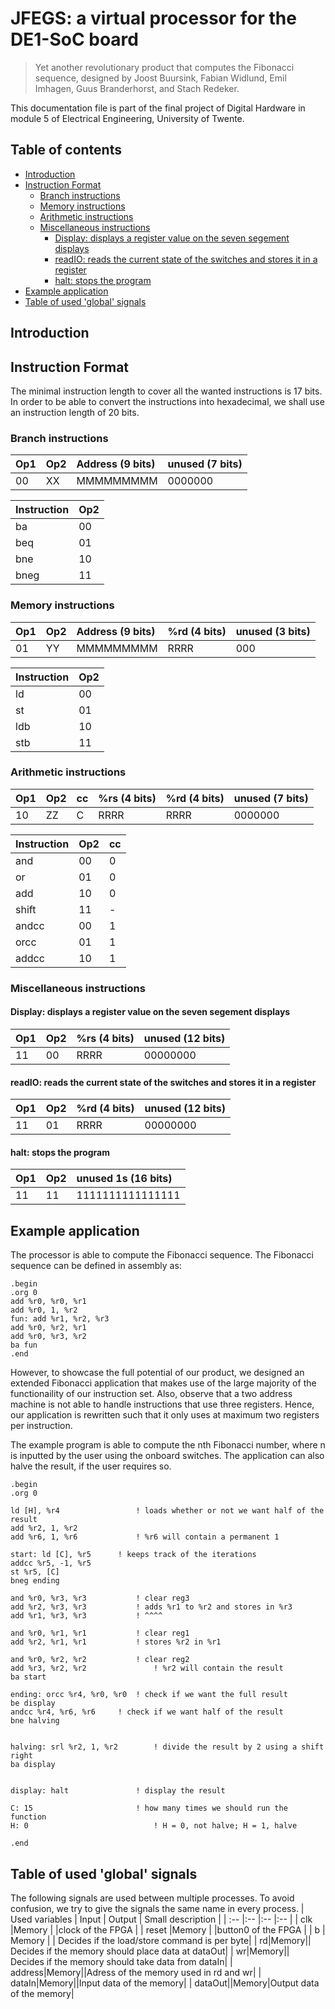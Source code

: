 # JFEGS: a virtual processor for the DE1-SoC board
> Yet another revolutionary product that computes the Fibonacci sequence, designed by Joost Buursink, Fabian Widlund, Emil Imhagen, Guus Branderhorst, and Stach Redeker.

This documentation file is part of the final project of Digital Hardware in module 5 of Electrical Engineering, University of Twente.

## Table of contents
  * [Introduction](#introduction)
  * [Instruction Format](#instruction-format)
    + [Branch instructions](#branch-instructions)
    + [Memory instructions](#memory-instructions)
    + [Arithmetic instructions](#arithmetic-instructions)
    + [Miscellaneous instructions](#miscellaneous-instructions)
      - [Display: displays a register value on the seven segement displays](#display--displays-a-register-value-on-the-seven-segement-displays)
      - [readIO: reads the current state of the switches and stores it in a register](#readio--reads-the-current-state-of-the-switches-and-stores-it-in-a-register)
      - [halt: stops the program](#halt--stops-the-program)
  * [Example application](#example-application)
  * [Table of used 'global' signals](#table-of-used--global--signals)
    
## Introduction



## Instruction Format

The minimal instruction length to cover all the wanted instructions is 17 bits. In order to be able to convert the instructions into hexadecimal, we shall use an instruction length of 20 bits.


### Branch instructions
| Op1 | Op2 | Address (9 bits) | unused (7 bits) |
| :--  |:-- |:--  |:-- |
| 00 | XX | MMMMMMMMM | 0000000 |

| Instruction | Op2 |
| --- | --- |
| ba | 00 |
| beq | 01 |
| bne | 10 |
| bneg | 11 |

### Memory instructions
| Op1 | Op2 | Address (9 bits) | %rd (4 bits) | unused (3 bits)
| :--  |:-- |:--  |:-- |:-- |
| 01 | YY | MMMMMMMMM | RRRR | 000 |

| Instruction | Op2 |
| --- | --- |
| ld | 00 |
| st | 01 |
| ldb | 10 |
| stb | 11 |

### Arithmetic instructions
| Op1 | Op2 | cc | %rs (4 bits) | %rd (4 bits) | unused (7 bits)
| :--  |:-- |:--  |:-- | :-- | :-- |
| 10 | ZZ | C | RRRR | RRRR | 0000000 |

| Instruction | Op2 | cc |
| --- | --- | --- |
| and | 00 | 0 |
| or | 01 | 0 |
| add | 10 | 0 |
| shift | 11 | - |
| andcc | 00 | 1 |
| orcc | 01 | 1 |
| addcc | 10 | 1 |

### Miscellaneous instructions

#### Display: displays a register value on the seven segement displays
| Op1 | Op2 | %rs (4 bits) | unused (12 bits) |
| :--  |:-- |:--  |:-- |
| 11 | 00 | RRRR | 00000000 |

#### readIO: reads the current state of the switches and stores it in a register
| Op1 | Op2 | %rd (4 bits) | unused (12 bits) |
| :--  |:-- |:--  |:-- |
| 11 | 01 | RRRR | 00000000 |

#### halt: stops the program
| Op1 | Op2 | unused 1s (16 bits) |
| :--  |:-- |:-- |
| 11 | 11 | 1111111111111111 |

## Example application
The processor is able to compute the Fibonacci sequence. The Fibonacci sequence can be defined in assembly as:
```assembly
.begin
.org 0
add %r0, %r0, %r1
add %r0, 1, %r2
fun: add %r1, %r2, %r3
add %r0, %r2, %r1
add %r0, %r3, %r2
ba fun
.end
```
However, to showcase the full potential of our product, we designed an extended Fibonacci application that makes use of the large majority of the functionaility of our instruction set. Also, observe that a two address machine is not able to handle instructions that use three registers. Hence, our application is rewritten such that it only uses at maximum two registers per instruction.

The example program is able to compute the nth Fibonacci number, where n is inputted by the user using the onboard switches. The application can also halve the result, if the user requires so.
```assembly
.begin					
.org 0						
							
ld [H], %r4               	! loads whether or not we want half of the result
add %r2, 1, %r2
add %r6, 1, %r6 			! %r6 will contain a permanent 1

start: ld [C], %r5		! keeps track of the iterations
addcc %r5, -1, %r5
st %r5, [C]
bneg ending

and %r0, %r3, %r3			! clear reg3
add %r2, %r3, %r3			! adds %r1 to %r2 and stores in %r3
add %r1, %r3, %r3			! ^^^^

and %r0, %r1, %r1			! clear reg1
add %r2, %r1, %r1			! stores %r2 in %r1

and %r0, %r2, %r2			! clear reg2
add %r3, %r2, %r2       		! %r2 will contain the result
ba start

ending: orcc %r4, %r0, %r0	! check if we want the full result
be display
andcc %r4, %r6, %r6	 	! check if we want half of the result
bne halving
             

halving: srl %r2, 1, %r2		! divide the result by 2 using a shift right
ba display


display: halt             	! display the result

C: 15                     	! how many times we should run the function
H: 0                     		! H = 0, not halve; H = 1, halve 

.end
```

## Table of used 'global' signals
The following signals are used between multiple processes. To avoid confusion, we try to give the signals the same name in every process.
| Used variables        | Input         | Output    | Small description     |
| :--                   |:--            |:--        |:--                    |
| clk                   |Memory         |           |clock of the FPGA      |
| reset                 |Memory               |           |button0 of the FPGA    |
| b         | Memory               |           | Decides if the load/store command is per byte|
| rd|Memory|| Decides if the memory should place data at dataOut|
| wr|Memory|| Decides if the memory should take data from dataIn|
| address|Memory||Adress of the memory used in rd and wr|
| dataIn|Memory||Input data of the memory|
| dataOut||Memory|Output data of the memory|
